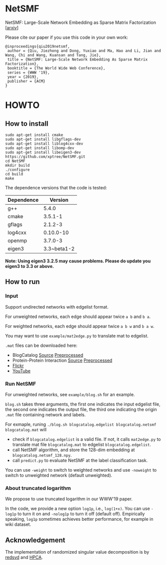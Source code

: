 # NetSMF

NetSMF: Large-Scale Network Embedding as Sparse Matrix Factorization [[arxiv](https://arxiv.org/abs/1906.11156)]

Please cite our paper if you use this code in your own work:

```
@inproceedings{qiu2019netsmf,
 author = {Qiu, Jiezhong and Dong, Yuxiao and Ma, Hao and Li, Jian and Wang, Chi and Wang, Kuansan and Tang, Jie},
 title = {NetSMF: Large-Scale Network Embedding As Sparse Matrix Factorization},
 booktitle = {The World Wide Web Conference},
 series = {WWW '19},
 year = {2019},
 publisher = {ACM}
} 
```

# HOWTO

## How to install
```
sudo apt-get install cmake
sudo apt-get install libgflags-dev
sudo apt-get install liblog4cxx-dev
sudo apt-get install libomp-dev
sudo apt-get install libeigen3-dev
https://github.com/xptree/NetSMF.git
cd NetSMF
mkdir build
./configure
cd build
make
```

The dependence versions that the code is tested:

| Dependence 	| Version     	|
|------------	|-------------	|
| g++        	| 5.4.0       	|
| cmake      	| 3.5.1-1     	|
| gflags     	| 2.1.2-3     	|
| log4cxx    	| 0.10.0-10   	|
| openmp     	| 3.7.0-3     	|
| eigen3     	| 3.3~beta1-2 	|

**Note: Using eigen3 3.2.5 may cause problems. Please do update you eigen3 to 3.3 or above.**

## How to run

### Input

Support undirected networks with edgelist format.

For unweighted networks, each edge should appear twice `a b` and `b a`.

For weighted networks, each edge should appear twice `a b w` and `b a w`.

You may want to use `example/mat2edge.py` to translate mat to edgelist.

`.mat` files can be downloaded here:

* BlogCatalog [Source](http://socialcomputing.asu.edu/datasets/BlogCatalog3) [Preprocessed](http://leitang.net/code/social-dimension/data/blogcatalog.mat)
* Protein-Protein Interaction [Source](http://thebiogrid.org/download.php) [Preprocessed](http://snap.stanford.edu/node2vec/Homo_sapiens.mat)
* [Flickr](http://leitang.net/code/social-dimension/data/flickr.mat)
* [YouTube](http://leitang.net/code/social-dimension/data/youtube.mat)



### Run NetSMF

For unweighted networks, see `example/blog.sh` for an example.

`blog.sh` takes three arguments, the first one indicates the input edgelist file, the second one indicates the output file, the third one indicating the origin `.mat` file containing network and labels.

For exmaple, runing `./blog.sh blogcatalog.edgelist blogcatalog.netsmf blogcatalog.mat` will

* check if `blogcatalog.edgelist` is a valid file. If not, it calls `mat2edge.py` to translate mat file `blogcatalog.mat` to edgelist `blogcatalog.edgelist`.
* call NetSMF algorithm, and store the 128-dim embedding at `blogcatalog.netsmf_128.npy`.
* call `predict.py` to evaluate NetSMF at the label classification task.

You can use `-weight` to switch to weighted networks and use `-noweight` to switch to unweighted network (default unweighted).

### About truncated logarithm

We propose to use truncated logarithm in our WWW'19 paper.

In the code, we provide a new option `log1p`, i.e., `log(1+x)`. You can use  `-log1p` to turn it on and `-nolog1p` to turn it off (default off). Empirically speaking, `log1p` sometimes achieves better performance, for example in wiki dataset.


## Acknowledgement

The implementation of randomized singular value decomposition is by [redsvd](https://code.google.com/p/redsvd/) and [HPCA](https://github.com/idiap/hpca).
